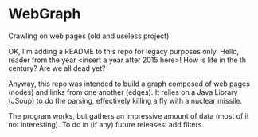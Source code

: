 # WebGraph
Crawling on web pages (old and useless project)

OK, I'm adding a README to this repo for legacy purposes only. Hello, reader from the year <insert a year after 2015 here>! 
How is life in the <insert century>th century? Are we all dead yet?

Anyway, this repo was intended to build a graph composed of web pages (nodes) and links from one another (edges).
It relies on a Java Library (JSoup) to do the parsing, effectively killing a fly with a nuclear missile.

The program works, but gathers an impressive amount of data (most of it not interesting).
To do in (if any) future releases: add filters.
